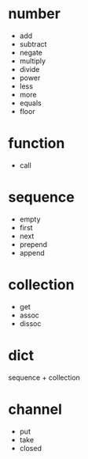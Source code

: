 # number

- add
- subtract
- negate
- multiply
- divide
- power
- less
- more
- equals
- floor

# function

- call

# sequence

- empty
- first
- next
- prepend
- append

# collection

- get
- assoc
- dissoc

# dict

sequence + collection

# channel

- put
- take
- closed
